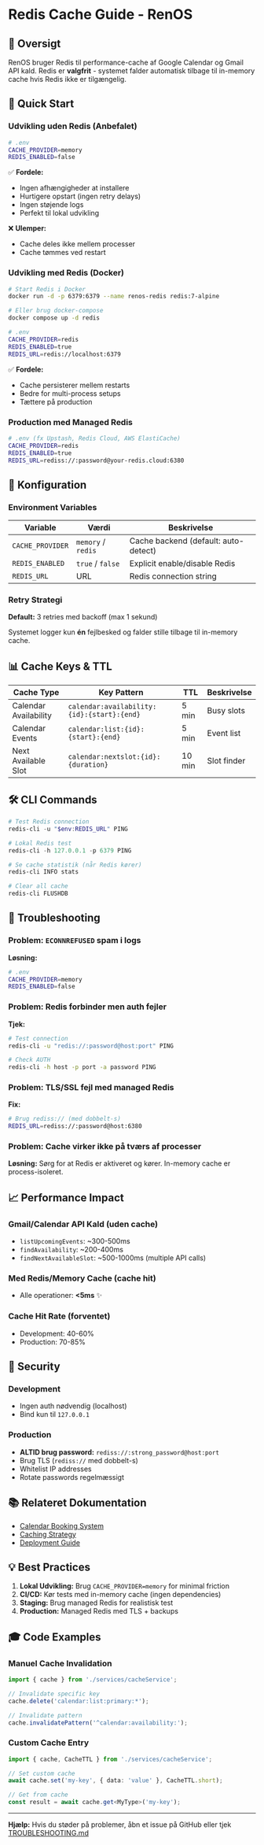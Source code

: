 # Redis Cache Guide - RenOS

## 🎯 Oversigt

RenOS bruger Redis til performance-cache af Google Calendar og Gmail API kald. Redis er **valgfrit** - systemet falder automatisk tilbage til in-memory cache hvis Redis ikke er tilgængelig.

## 🚀 Quick Start

### Udvikling uden Redis (Anbefalet)

```bash
# .env
CACHE_PROVIDER=memory
REDIS_ENABLED=false
```

✅ **Fordele:**
- Ingen afhængigheder at installere
- Hurtigere opstart (ingen retry delays)
- Ingen støjende logs
- Perfekt til lokal udvikling

❌ **Ulemper:**
- Cache deles ikke mellem processer
- Cache tømmes ved restart

### Udvikling med Redis (Docker)

```bash
# Start Redis i Docker
docker run -d -p 6379:6379 --name renos-redis redis:7-alpine

# Eller brug docker-compose
docker compose up -d redis

# .env
CACHE_PROVIDER=redis
REDIS_ENABLED=true
REDIS_URL=redis://localhost:6379
```

✅ **Fordele:**
- Cache persisterer mellem restarts
- Bedre for multi-process setups
- Tættere på production

### Production med Managed Redis

```bash
# .env (fx Upstash, Redis Cloud, AWS ElastiCache)
CACHE_PROVIDER=redis
REDIS_ENABLED=true
REDIS_URL=rediss://:password@your-redis.cloud:6380
```

## 🔧 Konfiguration

### Environment Variables

| Variable | Værdi | Beskrivelse |
|----------|-------|-------------|
| `CACHE_PROVIDER` | `memory` / `redis` | Cache backend (default: auto-detect) |
| `REDIS_ENABLED` | `true` / `false` | Explicit enable/disable Redis |
| `REDIS_URL` | URL | Redis connection string |

### Retry Strategi

**Default:** 3 retries med backoff (max 1 sekund)

Systemet logger kun **én** fejlbesked og falder stille tilbage til in-memory cache.

## 📊 Cache Keys & TTL

| Cache Type | Key Pattern | TTL | Beskrivelse |
|------------|-------------|-----|-------------|
| Calendar Availability | `calendar:availability:{id}:{start}:{end}` | 5 min | Busy slots |
| Calendar Events | `calendar:list:{id}:{start}:{end}` | 5 min | Event list |
| Next Available Slot | `calendar:nextslot:{id}:{duration}` | 10 min | Slot finder |

## 🛠️ CLI Commands

```powershell
# Test Redis connection
redis-cli -u "$env:REDIS_URL" PING

# Lokal Redis test
redis-cli -h 127.0.0.1 -p 6379 PING

# Se cache statistik (når Redis kører)
redis-cli INFO stats

# Clear all cache
redis-cli FLUSHDB
```

## 🐛 Troubleshooting

### Problem: `ECONNREFUSED` spam i logs

**Løsning:**
```bash
# .env
CACHE_PROVIDER=memory
REDIS_ENABLED=false
```

### Problem: Redis forbinder men auth fejler

**Tjek:**
```bash
# Test connection
redis-cli -u "redis://:password@host:port" PING

# Check AUTH
redis-cli -h host -p port -a password PING
```

### Problem: TLS/SSL fejl med managed Redis

**Fix:**
```bash
# Brug rediss:// (med dobbelt-s)
REDIS_URL=rediss://:password@host:6380
```

### Problem: Cache virker ikke på tværs af processer

**Løsning:** Sørg for at Redis er aktiveret og kører. In-memory cache er process-isoleret.

## 📈 Performance Impact

### Gmail/Calendar API Kald (uden cache)

- `listUpcomingEvents`: ~300-500ms
- `findAvailability`: ~200-400ms
- `findNextAvailableSlot`: ~500-1000ms (multiple API calls)

### Med Redis/Memory Cache (cache hit)

- Alle operationer: **<5ms** ✨

### Cache Hit Rate (forventet)

- Development: 40-60%
- Production: 70-85%

## 🔐 Security

### Development
- Ingen auth nødvendig (localhost)
- Bind kun til `127.0.0.1`

### Production
- **ALTID brug password:** `rediss://:strong_password@host:port`
- Brug TLS (`rediss://` med dobbelt-s)
- Whitelist IP addresses
- Rotate passwords regelmæssigt

## 📚 Relateret Dokumentation

- [Calendar Booking System](./CALENDAR_BOOKING.md)
- [Caching Strategy](./CACHING.md)
- [Deployment Guide](../DEPLOYMENT.md)

## 💡 Best Practices

1. **Lokal Udvikling:** Brug `CACHE_PROVIDER=memory` for minimal friction
2. **CI/CD:** Kør tests med in-memory cache (ingen dependencies)
3. **Staging:** Brug managed Redis for realistisk test
4. **Production:** Managed Redis med TLS + backups

## 🎓 Code Examples

### Manuel Cache Invalidation

```typescript
import { cache } from './services/cacheService';

// Invalidate specific key
cache.delete('calendar:list:primary:*');

// Invalidate pattern
cache.invalidatePattern('^calendar:availability:');
```

### Custom Cache Entry

```typescript
import { cache, CacheTTL } from './services/cacheService';

// Set custom cache
await cache.set('my-key', { data: 'value' }, CacheTTL.short);

// Get from cache
const result = await cache.get<MyType>('my-key');
```

---

**Hjælp:** Hvis du støder på problemer, åbn et issue på GitHub eller tjek [TROUBLESHOOTING.md](../TROUBLESHOOTING.md)
